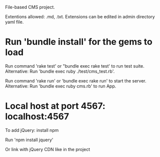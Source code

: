 File-based CMS project. 

Extentions allowed: .md, .txt. Extensions can be edited in admin directory yaml file.

# Run 'bundle install' for the gems to load

Run command 'rake test' or "bundle exec rake test' to run test suite.
Alternative: Run 'bundle exec ruby ./test/cms_test.rb'.

Run command 'rake run' or 'bundle exec rake run' to start the server.
Alternative: Run 'bundle exec ruby cms.rb' to run App.

# Local host at port 4567: localhost:4567

To add jQuery: install npm

Run 'npm install jquery'

Or link with jQuery CDN like in the project